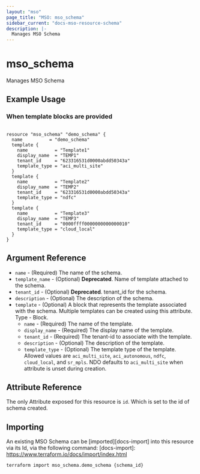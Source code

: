 ```yaml
---
layout: "mso"
page_title: "MSO: mso_schema"
sidebar_current: "docs-mso-resource-schema"
description: |-
  Manages MSO Schema
---
```


# mso_schema #

Manages MSO Schema

## Example Usage ##

### When template blocks are provided ###

```hcl

resource "mso_schema" "demo_schema" {
  name          = "demo_schema"
  template {
    name          = "Template1"
    display_name  = "TEMP1"
    tenant_id     = "623316531d0000abdd50343a"
    template_type = "aci_multi_site"
  }
  template {
    name          = "Template2"
    display_name  = "TEMP2"
    tenant_id     = "623316531d0000abdd50343a"
    template_type = "ndfc"
  }
  template {
    name          = "Template3"
    display_name  = "TEMP3"
    tenant_id     = "0000ffff0000000000000010"
    template_type = "cloud_local"
  }
}

```

## Argument Reference ##

* `name` - (Required) The name of the schema.
* `template_name` - (Optional) **Deprecated**. Name of template attached to the schema.
* `tenant_id` - (Optional) **Deprecated**. tenant_id for the schema.
* `description` - (Optional) The description of the schema.
* `template` - (Optional) A block that represents the template associated with the schema. Multiple templates can be created using this attribute. Type - Block.
  * `name` - (Required) The name of the template.
  * `display_name` - (Required) The display name of the template.
  * `tenant_id` - (Required) The tenant-id to associate with the template.
  * `description` - (Optional) The description of the template.
  * `template_type` - (Optional) The template type of the template. Allowed values are `aci_multi_site`, `aci_autonomous`, `ndfc`, `cloud_local`, and `sr_mpls`. NDO defaults to `aci_multi_site` when attribute is unset during creation.

## Attribute Reference ##

The only Attribute exposed for this resource is `id`. Which is set to the id of schema created.

## Importing ##

An existing MSO Schema can be [imported][docs-import] into this resource via its Id, via the following command: [docs-import]: <https://www.terraform.io/docs/import/index.html>

```bash
terraform import mso_schema.demo_schema {schema_id}
```